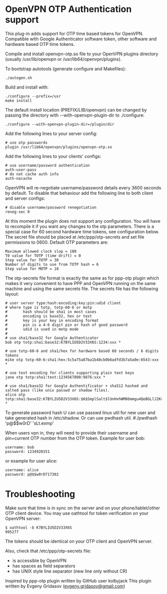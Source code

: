 OpenVPN OTP Authentication support
==================================

This plug-in adds support for OTP time based tokens for OpenVPN.
Compatible with Google Authenticator software token, other software and hardware based OTP time tokens.

Compile and install openvpn-otp.so file to your OpenVPN plugins directory (usually /usr/lib/openvpn or /usr/lib64/openvpn/plugins).

To bootstrap autotools (generate configure and Makefiles):

    ./autogen.sh

Build and install with:

    ./configure --prefix=/usr
    make install

The default install location (PREFIX/LIB/openvpn) can be changed by
passing the directory with --with-openvpn-plugin-dir to ./configure:

    ./configure --with-openvpn-plugin-dir=/plugin/dir

Add the following lines to your server config:

    # use otp passwords
    plugin /usr/lib64/openvpn/plugins/openvpn-otp.so

Add the following lines to your clients' configs:

    # use username/password authentication
    auth-user-pass
    # do not cache auth info
    auth-nocache

OpenVPN will re-negotiate username/password details every 3600 seconds by default. To disable that behaviour add the following line
to both client and server configs:

    # disable username/password renegotiation
    reneg-sec 0

At this moment the plugin does not support any configuration. You will have to recompile it if you want any changes to the otp parameters. There is a special case for 60 second hardware time tokens, see configuration below.
The secret file should be placed at /etc/ppp/otp-secrets and set file permissions to 0600. Default OTP parameters are:
    
    Maximum allowed clock slop = 180
    T0 value for TOTP (time drift) = 0
    Step value for TOTP = 30
    Number of digits to use from TOTP hash = 6
    Step value for MOTP = 10 

The otp-secrets file format is exactly the same as for ppp-otp plugin which makes it very convenient to have PPP and OpenVPN running on the same machine and using the same secrets file. The secrets file has the following layout:

    # user server type:hash:encoding:key:pin:udid client
    # where type is totp, totp-60-6 or motp
    #       hash should be sha1 in most cases
    #       encoding is base32, hex or text
    #       key is your key in encoding format
    #       pin is a 4-6 digit pin or hash of good password
    #       udid is used in motp mode
    #
    # use sha1/base32 for Google Authenticator
    bob otp totp:sha1:base32:K7BYLIU5D2V33X6S:1234:xxx *
    
    # use totp-60-6 and sha1/hex for hardware based 60 seconds / 6 digits tokens
    mike otp totp-60-6:sha1:hex:5c5a75a87ba1b48cb0b6adfd3b7a5a0e:6543:xxx *
    
    # use text encoding for clients supporting plain text keys
    jane otp totp:sha1:text:1234567890:9876:xxx *

    # use sha1/base32 for Google Authentificator + sha512 hashed and salted pass (like unix passwd or shadow files).
    alice otp totp:sha1:base32:K7BYLIU5D2V33X6S:$6$SmplSalt$lUnHvhWM86mmgu4QeBGLlJ2KvB0qbkokyX0r2A6ELu2S1cYD.quNvvOWf64jNul87OjQTpLmgMaru2cYkECu1.:xxx *

To generate password hash U can use passwd linux util for new user and take generated hash in /etc/shadow. Or can use pwdhash util.
    #./pwdhash 'p@$$w0rD' 'sLt.exmp'
 
When users vpn in, they will need to provide their username and pin+current OTP number from the OTP token. Example for user bob:

    username: bob
    password: 1234920151

  or example for user alice:

    username: alice
    password: p@$$w0rD717302


Troubleshooting
===============

Make sure that time is in sync on the server and on your phone/tablet/other OTP client device.
You may use oathtool for token verification on your OpenVPN server:

    $ oathtool -b K7BYLIU5D2V33X6S
    995277

The tokens should be identical on your OTP client and OpenVPN server.

Also, check that /etc/ppp/otp-secrets file:
 - is accessible by OpenVPN
 - has spaces as field separators
 - has UNIX style line separator (new line only without CR)


Inspired by ppp-otp plugin written by GitHub user kolbyjack
This plugin written by Evgeny Gridasov (evgeny.gridasov@gmail.com)


